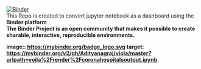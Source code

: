 [![Binder](https://mybinder.org/badge_logo.svg)](https://mybinder.org/v2/gh/Adityanagraj/viola/master?urlpath=voila%2Frender%2Fcoronahospitalsoutput.ipynb)<br>
This Repo is created to convert jupyter notebook as a dashboard using the <b>Binder platform<Br>
The Binder Project is an open community that makes it possible to create sharable, interactive, reproducible environments. 


 image:: https://mybinder.org/badge_logo.svg
 target: https://mybinder.org/v2/gh/Adityanagraj/viola/master?urlpath=voila%2Frender%2Fcoronahospitalsoutput.ipynb
